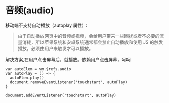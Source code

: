 # 音频(audio)
移动端不支持自动播放（autoplay 属性）：

> 由于自动播放网页中的音频或视频，会给用户带来一些困扰或者不必要的流量消耗，所以苹果系统和安卓系统通常都会禁止自动播放和使用 JS 的触发播放，必须由用户来触发才可以播放。

解决方案,在用户点击屏幕后，就播放。依赖用户点击屏幕，呵呵
```
var autoElem = vm.$refs.audio
var autoPlay = () => {
  autoElem.play()
  document.removeEventListener('touchstart', autoPlay)
}

document.addEventListener('touchstart', autoPlay)

```

